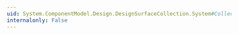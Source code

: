 ```yaml
---
uid: System.ComponentModel.Design.DesignSurfaceCollection.System#Collections#ICollection#SyncRoot
internalonly: False
---
```

